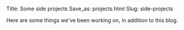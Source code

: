 Title: Some side projects
Save_as: projects.html
Slug: side-projects

Here are some things we've been working on, in addition to this blog.
